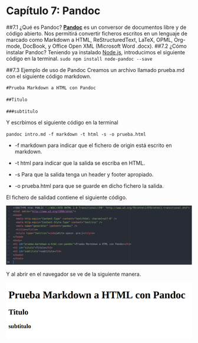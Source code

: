 # Capítulo 7: Pandoc
##7.1 ¿Qué es Pandoc?
[**Pandoc**](http://pandoc.org/) es un conversor de documentos libre y de código abierto. Nos permitirá convertir ficheros escritos en un lenguaje de marcado como Markdown a HTML, ReStructuredText, LaTeX, OPML, Org-mode, DocBook, y Office Open XML (Microsoft Word .docx).
##7.2 ¿Cómo instalar Pandoc?
Teniendo ya instalado [Node.js](/cap3/nodejs.md), introducimos el siguiente código en la terminal.
`sudo npm install node-pandoc --save`

##7.3 Ejemplo de uso de Pandoc
Creamos un archivo llamado prueba.md con el siguiente código markdown.

```
#Prueba Markdown a HTML con Pandoc

##Titulo

###subtitulo
```
Y escrbimos el siguiente código en la terminal

`pandoc intro.md -f markdown -t html -s -o prueba.html`


* -f markdown para indicar que el fichero de origin está escrito en markdown.

* -t html para indicar que la salida se escriba en HTML.

* -s Para que la salida tenga un header y footer apropiado.

* -o prueba.html para que se guarde en dicho fichero la salida.

El fichero de salidad contiene el siguiente código.  

![](img/imagen_prueba_pandoc.png)

Y al abrir en el navegador se ve de la siguiente manera.

![](img/imagen_prueba_pandoc_html.png)
